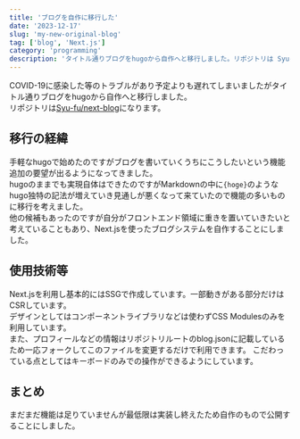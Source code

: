 ```yaml
---
title: 'ブログを自作に移行した'
date: '2023-12-17'
slug: 'my-new-original-blog'
tag: ['blog', 'Next.js']
category: 'programming'
description: 'タイトル通りブログをhugoから自作へと移行しました。リポジトリは Syu-fu/next-blog になります。'
---
```


COVID-19に感染した等のトラブルがあり予定よりも遅れてしまいましたがタイトル通りブログをhugoから自作へと移行しました。  
リポジトリは[Syu-fu/next-blog](https://github.com/Syu-fu/next-blog)になります。

## 移行の経緯

手軽なhugoで始めたのですがブログを書いていくうちにこうしたいという機能追加の要望が出るようになってきました。  
hugoのままでも実現自体はできたのですがMarkdownの中に`{hoge}`のようなhugo独特の記法が増えていき見通しが悪くなって来ていたので機能の多いものに移行を考えました。  
他の候補もあったのですが自分がフロントエンド領域に重きを置いていきたいと考えていることもあり、Next.jsを使ったブログシステムを自作することにしました。

## 使用技術等

Next.jsを利用し基本的にはSSGで作成しています。一部動きがある部分だけはCSRしています。  
デザインとしてはコンポーネントライブラリなどは使わずCSS Modulesのみを利用しています。  
また、プロフィールなどの情報はリポジトリルートのblog.jsonに記載しているため一応フォークしてこのファイルを変更するだけで利用できます。
こだわっている点としてはキーボードのみでの操作ができるようにしています。

## まとめ

まだまだ機能は足りていませんが最低限は実装し終えたため自作のもので公開することにしました。
